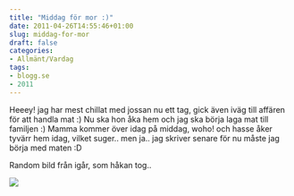 ```yaml
---
title: "Middag för mor :)"
date: 2011-04-26T14:55:46+01:00
slug: middag-for-mor
draft: false
categories:
- Allmänt/Vardag
tags:
- blogg.se
- 2011
---
```

Heeey! jag har mest chillat med jossan nu ett tag, gick även iväg till affären för att handla mat :) Nu ska hon åka hem och jag ska börja laga mat till familjen :) Mamma kommer över idag på middag, woho! och hasse åker tyvärr hem idag, vilket suger.. men ja.. jag skriver senare för nu måste jag börja med maten :D  
  
  
Random bild från igår, som håkan tog..  
  
![](/assets/images/blogg.se/cpspelger_145020303.jpg)